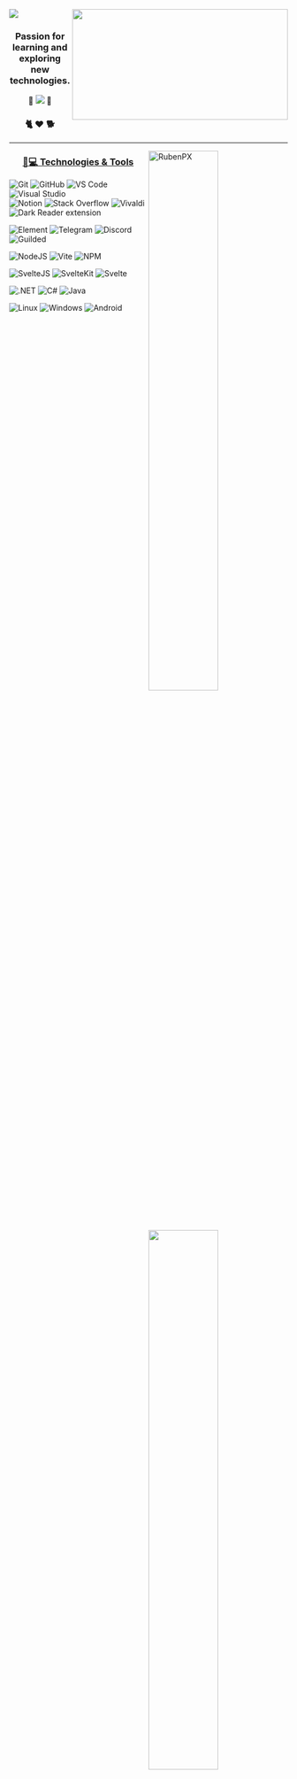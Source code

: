 
<img align="right" height=200 width=390 src="https://github-readme-stats.vercel.app/api/top-langs/?username=RubenPX&title_color=61dafb&text_color=ffffff&icon_color=61dafb&bg_color=20232a&langs_count=8&layout=compact&border_color=61dafb&hide_border=true" />
<a href="https://git.io/typing-svg"><img src="https://readme-typing-svg.herokuapp.com/?lines=Hello,+There!+👋;I'm+RubenPX;Nice+to+meet+you!&center=true&size=35"></a>
<h3 align="center">Passion for learning and exploring new technologies.</h3>

<p align="center">
🌱 <img src="https://img.shields.io/badge/Free%20Time%20Developer-181717?style=flat-square&logo=opensourceinitiative"> 🌱
<h3 align="center">🐈 ❤️ 🐕</h3>
</p>

---

<img align="right" width="50%" src="https://github-readme-streak-stats.herokuapp.com?user=RubenPX&theme=github-dark&date_format=j%20M%5B%20Y%5D&border=195572&stroke=006FDD&ring=006FDD&fire=21FF00&currStreakLabel=006FDD&sideLabels=006FDD&currStreakNum=006FDD&sideNums=006FDD" alt="RubenPX" />
<img align="right" width="50%" src="https://github-readme-stats.vercel.app/api/wakatime?username=caf94791-f61a-4472-bafd-73df9900769f&theme=github_dark&border_color=195572" /> 

<h3 align="center"><u>🚀💻 Technologies & Tools</u></h3>
<p align="center">

![Git](https://img.shields.io/badge/Git-181717?style=flat-square&logo=git)
![GitHub](https://img.shields.io/badge/GitHub-181717?style=flat-square&logo=github)
![VS Code](https://img.shields.io/badge/VS%20Code-181717?style=flat-square&logo=visual-studio-code)
![Visual Studio](https://img.shields.io/badge/Visual%20Studio-181717?style=flat-square&logo=visual-studio)<br />
![Notion](https://img.shields.io/badge/Notion-181717?style=flat-square&logo=notion)
![Stack Overflow](https://img.shields.io/badge/Stack%20Overflow-181717?style=flat-square&logo=stackoverflow)
![Vivaldi](https://img.shields.io/badge/Vivaldi-181717?style=flat-square&logo=vivaldi)
![Dark Reader extension](https://img.shields.io/badge/Dark%20Reader-181717?style=flat-square&logo=darkreader)

![Element](https://img.shields.io/badge/Matrix-181717?style=flat-square&logo=matrix)
![Telegram](https://img.shields.io/badge/Telegram-181717?style=flat-square&logo=telegram)
![Discord](https://img.shields.io/badge/Discord-181717?style=flat-square&logo=discord) 
![Guilded](https://img.shields.io/badge/Guilded-181717?style=flat-square&logo=guilded)

![NodeJS](https://img.shields.io/badge/NodeJS-181717?style=flat-square&logo=npm)
![Vite](https://img.shields.io/badge/Vite-181717?style=flat-square&logo=vite)
![NPM](https://img.shields.io/badge/NPM-181717?style=flat-square&logo=npm)

![SvelteJS](https://img.shields.io/badge/SvelteJS-181717?style=flat-square&logo=svelte)
![SvelteKit](https://img.shields.io/badge/SvelteKit-181717?style=flat-square&logo=svelte)
![Svelte](https://img.shields.io/badge/Typescript-181717?style=flat-square&logo=typescript)

![.NET](https://img.shields.io/badge/.NET-181717?style=flat-square&logo=dotnet)
![C#](https://img.shields.io/badge/CSharp-181717?style=flat-square&logo=csharp)
![Java](https://img.shields.io/badge/Java-181717?style=flat-square&logo=java)

![Linux](https://img.shields.io/badge/Linux-181717?style=flat-square&logo=linux)
![Windows](https://img.shields.io/badge/Windows-181717?style=flat-square&logo=windows)
![Android](https://img.shields.io/badge/Android-181717?style=flat-square&logo=android)


</p>

<img width="100%" src="https://activity-graph.herokuapp.com/graph?username=RubenPX&theme=react-dark&hide_title=true&line=006FDD&point=006FDD&color=006FDD&hide_border=true&bg_color=0e1117"/>
